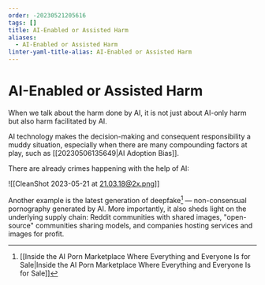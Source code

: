 ```yaml
---
order: -20230521205616
tags: []
title: AI-Enabled or Assisted Harm
aliases:
  - AI-Enabled or Assisted Harm
linter-yaml-title-alias: AI-Enabled or Assisted Harm
---
```


# AI-Enabled or Assisted Harm

When we talk about the harm done by AI, it is not just about AI-only harm but also harm facilitated by AI.

AI technology makes the decision-making and consequent responsibility a muddy situation, especially when there are many compounding factors at play, such as [[20230506135649|AI Adoption Bias]].

There are already crimes happening with the help of AI:

![[CleanShot 2023-05-21 at 21.03.18@2x.png]]

Another example is the latest generation of deepfake[^1] — non-consensual pornography generated by AI. More importantly, it also sheds light on the underlying supply chain: Reddit communities with shared images, "open-source" communities sharing models, and companies hosting services and images for profit.

[^1]: [[Inside the AI Porn Marketplace Where Everything and Everyone Is for Sale|Inside the AI Porn Marketplace Where Everything and Everyone Is for Sale]]